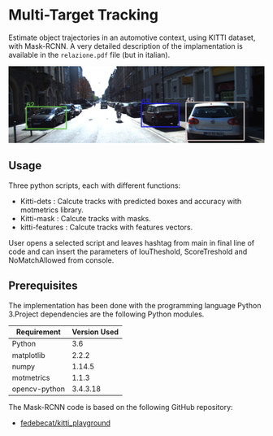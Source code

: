 # Multi-Target Tracking

Estimate object trajectories in an automotive context, using KITTI dataset, with Mask-RCNN.
A very detailed description of the implamentation is available in the `relazione.pdf` file (but in italian).

![TestImage1](./images/image1.png)
## Usage
Three python scripts, each with different functions:
 * Kitti-dets : Calcute tracks with predicted boxes and accuracy with motmetrics library.
 * Kitti-mask : Calcute tracks with masks.
 * kitti-features : Calcute tracks with features vectors.

User opens a selected script and leaves hashtag from main in final line of code and can insert the parameters of IouTheshold, ScoreTreshold and NoMatchAllowed from console. 


## Prerequisites
The implementation has been done with the programming language Python 3.Project dependencies are the following Python modules. 

Requirement | Version Used
------------| ------------
Python | 3.6
matplotlib | 2.2.2  
numpy |  1.14.5 
motmetrics | 1.1.3
opencv-python | 3.4.3.18 

The Mask-RCNN code is based on the following GitHub repository:

- [fedebecat/kitti_playground](https://github.com/fedebecat/kitti_playground)
